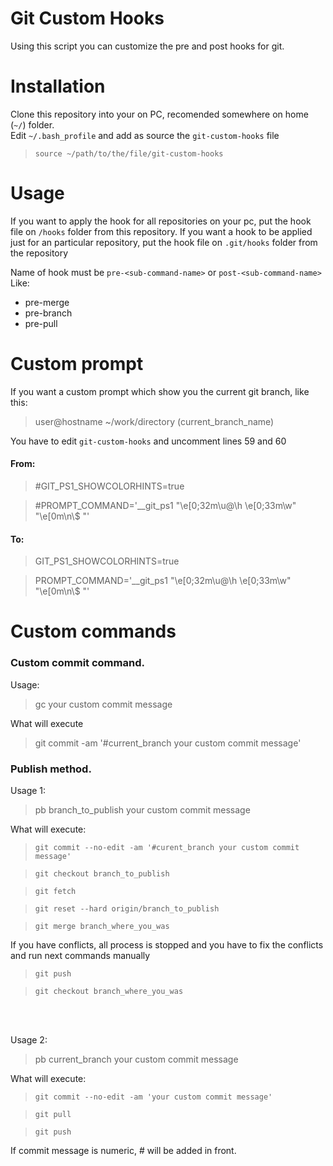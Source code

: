 # Git Custom Hooks

Using this script you can customize the pre and post hooks for git.

# Installation

Clone this repository into your on PC, recomended somewhere on home (` ~/ `) folder. <br/>
Edit `~/.bash_profile` and add as source the `git-custom-hooks` file
> `source ~/path/to/the/file/git-custom-hooks`

# Usage

If you want to apply the hook for all repositories on your pc, put the hook file on `/hooks` folder from this repository.
If you want a hook to be applied just for an particular repository, put the hook file on `.git/hooks` folder from the repository

Name of hook must be `pre-<sub-command-name>` or `post-<sub-command-name>` <br/>
Like:

- pre-merge
- pre-branch
- pre-pull

# Custom prompt
  If you want a custom prompt which show you the current git branch, like this:
  
  > user@hostname ~/work/directory (current_branch_name)
  
  You have to edit `git-custom-hooks` and uncomment lines 59 and 60
  
  #### From:
  
  > #GIT_PS1_SHOWCOLORHINTS=true
  
  > #PROMPT_COMMAND='__git_ps1 "\e[0;32m\u@\h \e[0;33m\w" "\e[0m\n\\\$ "'
  
  
  #### To:
  
  > GIT_PS1_SHOWCOLORHINTS=true
  
  > PROMPT_COMMAND='__git_ps1 "\e[0;32m\u@\h \e[0;33m\w" "\e[0m\n\\\$ "'
  

# Custom commands

### Custom commit command.

Usage:
> gc your custom commit message
  
What will execute
> git commit -am '#current_branch your custom commit message'



### Publish method.
Usage 1:
> pb branch_to_publish your custom commit message

What will execute:
> `git commit --no-edit -am '#curent_branch your custom commit message'`

> `git checkout branch_to_publish`

> `git fetch`

> `git reset --hard origin/branch_to_publish`

> `git merge branch_where_you_was`

If you have conflicts, all process is stopped and you have to fix the conflicts and run next commands manually

> `git push`

> `git checkout branch_where_you_was`

<br/>
<br/>

Usage 2:
> pb current_branch your custom commit message

What will execute:
> `git commit --no-edit -am 'your custom commit message'`

> `git pull`

> `git push`


If commit message is numeric, # will be added in front.
